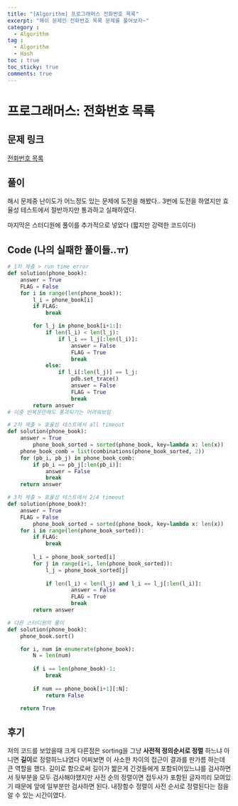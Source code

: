 ```yaml
---
title: "[Algorithm] 프로그래머스 전화번호 목록"
excerpt: "해쉬 문제인 전화번호 목록 문제를 풀어보자~"
category :
  - Algorithm
tag :
  - Algorithm
  - Hash
toc : true
toc_sticky: true
comments: true
---
```


# 프로그래머스: 전화번호 목록

## 문제 링크
[전화번호 목록](https://school.programmers.co.kr/learn/courses/30/lessons/42577)

## 풀이
해시 문제중 난이도가 어느정도 있는 문제에 도전을 해봤다..
3번에 도전을 하였지만 효율성 테스트에서 절반까지만 통과하고 실패하였다.
 
마지막은 스터디원에 풀이를 추가적으로 넣었다
(짧지만 강력한 코드이다)


## Code (나의 실패한 풀이들..ㅠ)
```python
# 1차 제출 > run time error
def solution(phone_book):
    answer = True
    FLAG = False
    for i in range(len(phone_book)):
        l_i = phone_book[i]
        if FLAG:
            break

        for l_j in phone_book[i+1:]:
            if len(l_i) < len(l_j):
                if l_i == l_j[:len(l_i)]:
                    answer = False
                    FLAG = True
                    break 
            else:
                if l_i[:len(l_j)] == l_j:
                    pdb.set_trace()
                    answer = False
                    FLAG = True
                    break
		return answer
# 이중 반복문만해도 통과되기는 어려워보임
```
```python
# 2차 제출 > 효율성 테스트에서 all timeout 
def solution(phone_book):
    answer = True
		phone_book_sorted = sorted(phone_book, key=lambda x: len(x))
    phone_book_comb = list(combinations(phone_book_sorted, 2))
    for (pb_i, pb_j) in phone_book_comb:
        if pb_i == pb_j[:len(pb_i)]:
            answer = False
            break
    return answer
```

```python
# 3차 제출 > 효율성 테스트에서 2/4 timeout 
def solution(phone_book):
    answer = True
    FLAG = False
		phone_book_sorted = sorted(phone_book, key=lambda x: len(x))
    for i in range(len(phone_book_sorted)):
        if FLAG:
            break
        
        l_i = phone_book_sorted[i]
        for j in range(i+1, len(phone_book_sorted)):
            l_j = phone_book_sorted[j]
            
            if len(l_i) < len(l_j) and l_i == l_j[:len(l_i)]:
                    answer = False
                    FLAG = True
                    break
		return answer
```

```python
# 다른 스터디원의 풀이
def solution(phone_book):
    phone_book.sort()

    for i, num in enumerate(phone_book):
        N = len(num)
        
        if i == len(phone_book)-1:
            break
        
        if num == phone_book[i+1][:N]:
            return False

    return True
```

## 후기
저의 코드를 보았을때 크게 다른점은 sorting을 그냥 **사전적 정의순서로 정렬** 하느냐
아니면 **길이**로 정렬하느냐였다 어찌보면 이 사소한 차이의 접근이 결과를 판가름 하는데 큰 역할을 했다.
길이로 함으로써 길이가 짧은게 긴것들에게 포함되어있느냐를 검사하면서 뒷부분을 모두 검사해야했지만
사전 순의 정렬이면 접두사가 포함된 글자끼리 모여있기 때문에 앞에 일부분만 검사하면 된다.
내장함수 정렬이 사전 순서로 정렬된다는 점을 알 수 있는 시간이였다.
